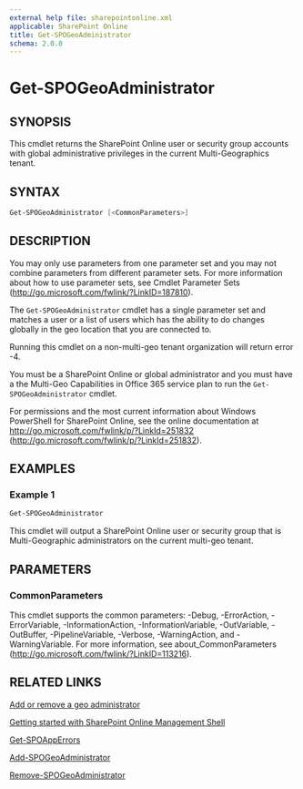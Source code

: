 ```yaml
---
external help file: sharepointonline.xml
applicable: SharePoint Online
title: Get-SPOGeoAdministrator
schema: 2.0.0
---
```


# Get-SPOGeoAdministrator

## SYNOPSIS
This cmdlet returns the SharePoint Online user or security group accounts with global administrative privileges in the current Multi-Geographics tenant.

## SYNTAX

```powershell
Get-SPOGeoAdministrator [<CommonParameters>]
```

## DESCRIPTION

You may only use parameters from one parameter set and you may not combine parameters from different parameter sets.
For more information about how to use parameter sets, see Cmdlet Parameter Sets (http://go.microsoft.com/fwlink/?LinkID=187810).

The `Get-SPOGeoAdministrator` cmdlet has a single parameter set and matches a user or a list of users which has the ability to do changes globally in the geo location that you are connected to.

Running this cmdlet on a non-multi-geo tenant organization will return error -4.

You must be a SharePoint Online or global administrator and you must have a the Multi-Geo Capabilities in Office 365 service plan to run the `Get-SPOGeoAdministrator` cmdlet.

For permissions and the most current information about Windows PowerShell for SharePoint Online, see the online documentation at http://go.microsoft.com/fwlink/p/?LinkId=251832 (http://go.microsoft.com/fwlink/p/?LinkId=251832).


## EXAMPLES

### Example 1 
```powershell
Get-SPOGeoAdministrator 
```
This cmdlet will output a SharePoint Online user or security group that is Multi-Geographic administrators on the current multi-geo tenant.

## PARAMETERS

### CommonParameters
This cmdlet supports the common parameters: -Debug, -ErrorAction, -ErrorVariable, -InformationAction, -InformationVariable, -OutVariable, -OutBuffer, -PipelineVariable, -Verbose, -WarningAction, and -WarningVariable. For more information, see about_CommonParameters (http://go.microsoft.com/fwlink/?LinkID=113216).



## RELATED LINKS

[Add or remove a geo administrator ](https://docs.microsoft.com/Office365/Enterprise/add-a-sharepoint-geo-admin)

[Getting started with SharePoint Online Management Shell](https://docs.microsoft.com/en-us/powershell/sharepoint/sharepoint-online/connect-sharepoint-online?view=sharepoint-ps)

[Get-SPOAppErrors](Get-SPOAppErrors.md)

[Add-SPOGeoAdministrator](Add-SPOGeoAdministrator.md)

[Remove-SPOGeoAdministrator](Remove-SPOGeoAdministrator.md)


